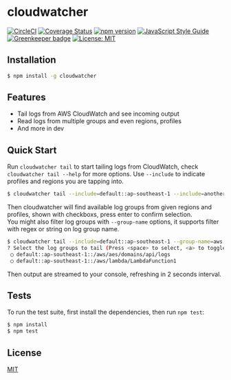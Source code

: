 # cloudwatcher

[![CircleCI](https://circleci.com/gh/Seitk/cloudwatcher/tree/master.svg?style=shield)](https://circleci.com/gh/Seitk/cloudwatcher/tree/master)
[![Coverage Status](https://coveralls.io/repos/github/Seitk/cloudwatcher/badge.svg?branch=master)](https://coveralls.io/github/Seitk/cloudwatcher?branch=master)
[![npm version](https://badge.fury.io/js/cloudwatcher.svg)](https://badge.fury.io/js/cloudwatcher)
[![JavaScript Style Guide](https://img.shields.io/badge/code_style-standard-brightgreen.svg)](https://standardjs.com)
[![Greenkeeper badge](https://badges.greenkeeper.io/Seitk/cloudwatcher.svg)](https://greenkeeper.io/)
[![License: MIT](https://img.shields.io/badge/License-MIT-brightgreen.svg)](LICENSE)
  
## Installation
  
```bash
$ npm install -g cloudwatcher
```
  
## Features
  
* Tail logs from AWS CloudWatch and see incoming output
* Read logs from multiple groups and even regions, profiles
* And more in dev
  
## Quick Start

Run `cloudwatcher tail` to start tailing logs from CloudWatch, check `cloudwatcher tail --help` for more options.
Use `--include` to indicate profiles and regions you are tapping into.

```bash
$ cloudwatcher tail --include=default::ap-southeast-1 --include=another_profile::us-west-1
```

Then cloudwatcher will find available log groups from given regions and profiles, shown with checkboxs, press enter to confirm selection.  
You might also filter log groups with `--group-name` options, it supports filter with regex or string on log group name.  

```bash
$ cloudwatcher tail --include=default::ap-southeast-1 --group-name=aws
? Select the log groups to tail (Press <space> to select, <a> to toggle all, <i> to invert selection)
 ◯ default::ap-southeast-1::/aws/aes/domains/api/logs
 ◯ default::ap-southeast-1::/aws/lambda/LambdaFunction1
```

Then output are streamed to your console, refreshing in 2 seconds interval.

## Tests

To run the test suite, first install the dependencies, then run `npm test`:

```bash
$ npm install
$ npm test
```

## License

[MIT](LICENSE)
